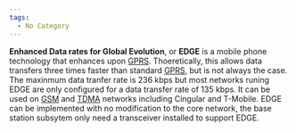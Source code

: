 ```yaml
---
tags:
  - No Category
---
```

**Enhanced Data rates for Global Evolution**, or **EDGE** is a mobile
phone technology that enhances upon [GPRS](gprs.md).
Thoeretically, this allows data transfers three times faster than
standard [GPRS](gprs.md), but is not always the case. The
maxinmum data tranfer rate is 236 kbps but most networks runing EDGE are
only configured for a data transfer rate of 135 kbps. It can be used on
[GSM](gsm.md) and [TDMA](tdma.md) networks including
Cingular and T-Mobile. EDGE can be implemented with no modification to
the core network, the base station subsytem only need a transceiver
installed to support EDGE.